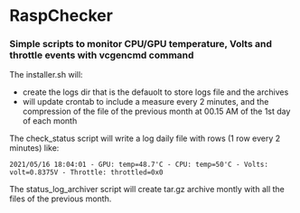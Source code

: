# RaspChecker
### Simple scripts to monitor CPU/GPU temperature, Volts and throttle events with vcgencmd command

The installer.sh will:
- create the logs dir that is the defauolt to store logs file and the archives
- will update crontab to include a measure every 2 minutes, and the compression of the file of the previous month at 00.15 AM of the 1st day of each month

The check_status script will write a log daily file with rows (1 row every 2 minutes) like: 

`2021/05/16 18:04:01 - GPU: temp=48.7'C - CPU: temp=50'C - Volts: volt=0.8375V - Throttle: throttled=0x0`

The status_log_archiver script will create tar.gz archive montly with all the files of the previous month.

